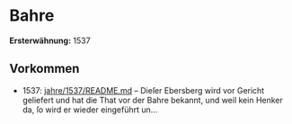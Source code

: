 # Bahre

**Ersterwähnung:** 1537

## Vorkommen
- 1537: [jahre/1537/README.md](../jahre/1537/README.md) – Dieſer
Ebersberg wird vor Gericht geliefert und hat die That
vor der Bahre bekannt, und weil kein Henker da, ſo wird
er wieder eingeführt un...
